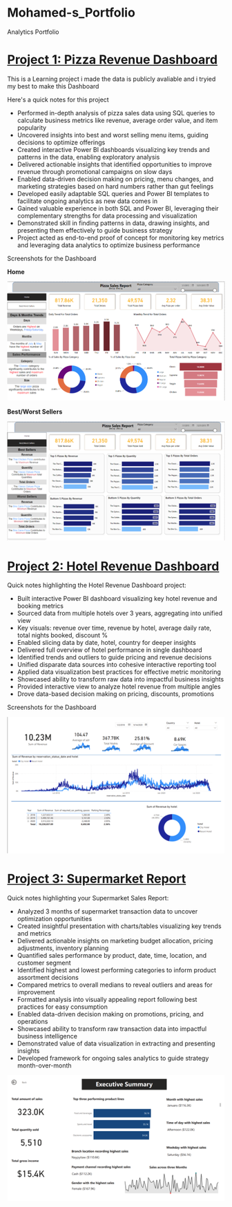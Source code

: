 # Mohamed-s_Portfolio
Analytics Portfolio

# [Project 1: Pizza Revenue Dashboard](https://github.com/Mohammedelmargane/Pizza_RevenueProject)

This is a Learning project i made the data is publicly avaliable and i tryied my best to make this Dashboard 

Here's a quick notes for this project

* Performed in-depth analysis of pizza sales data using SQL queries to calculate business metrics like revenue, average order value, and item popularity
* Uncovered insights into best and worst selling menu items, guiding decisions to optimize offerings
* Created interactive Power BI dashboards visualizing key trends and patterns in the data, enabling exploratory analysis
* Delivered actionable insights that identified opportunities to improve revenue through promotional campaigns on slow days
* Enabled data-driven decision making on pricing, menu changes, and marketing strategies based on hard numbers rather than gut feelings
* Developed easily adaptable SQL queries and Power BI templates to facilitate ongoing analytics as new data comes in
* Gained valuable experience in both SQL and Power BI, leveraging their complementary strengths for data processing and visualization
* Demonstrated skill in finding patterns in data, drawing insights, and presenting them effectively to guide business strategy
* Project acted as end-to-end proof of concept for monitoring key metrics and leveraging data analytics to optimize business performance

Screenshots for the Dashboard

**Home** 
 
 ![](https://raw.githubusercontent.com/Mohammedelmargane/Mohamed-s_Portfolio/main/Images/Screenshot%202023-09-30%20195100.png)
  
**Best/Worst Sellers**

 ![alt text](https://raw.githubusercontent.com/Mohammedelmargane/Mohamed-s_Portfolio/main/Images/Screenshot%202023-09-30%20195633.png)
  

# [Project 2: Hotel Revenue Dashboard](https://github.com/Mohammedelmargane/Hotel_RevenueProject)


Quick notes highlighting the Hotel Revenue Dashboard project:

* Built interactive Power BI dashboard visualizing key hotel revenue and booking metrics
* Sourced data from multiple hotels over 3 years, aggregating into unified view
* Key visuals: revenue over time, revenue by hotel, average daily rate, total nights booked, discount %
* Enabled slicing data by date, hotel, country for deeper insights
* Delivered full overview of hotel performance in single dashboard
* Identified trends and outliers to guide pricing and revenue decisions
* Unified disparate data sources into cohesive interactive reporting tool
* Applied data visualization best practices for effective metric monitoring
* Showcased ability to transform raw data into impactful business insights
* Provided interactive view to analyze hotel revenue from multiple angles
* Drove data-based decision making on pricing, discounts, promotions

Screenshots for the Dashboard

![Hotel-Revenue](https://raw.githubusercontent.com/Mohammedelmargane/Hotel_RevenueProject/main/Images/Screenshot%202023-10-01%20085528.png)



# [Project 3: Supermarket Report](https://github.com/Mohammedelmargane/SuperMarket_Report/tree/main)

Quick notes highlighting your Supermarket Sales Report:

* Analyzed 3 months of supermarket transaction data to uncover optimization opportunities
* Created insightful presentation with charts/tables visualizing key trends and metrics
* Delivered actionable insights on marketing budget allocation, pricing adjustments, inventory planning
* Quantified sales performance by product, date, time, location, and customer segment
* Identified highest and lowest performing categories to inform product assortment decisions
* Compared metrics to overall medians to reveal outliers and areas for improvement
* Formatted analysis into visually appealing report following best practices for easy consumption
* Enabled data-driven decision making on promotions, pricing, and operations
* Showcased ability to transform raw transaction data into impactful business intelligence
* Demonstrated value of data visualization in extracting and presenting insights
* Developed framework for ongoing sales analytics to guide strategy month-over-month

![Executive-Summary](https://raw.githubusercontent.com/Mohammedelmargane/SuperMarket_Report/main/Images/Screenshot%202023-10-01%20091406.png)

